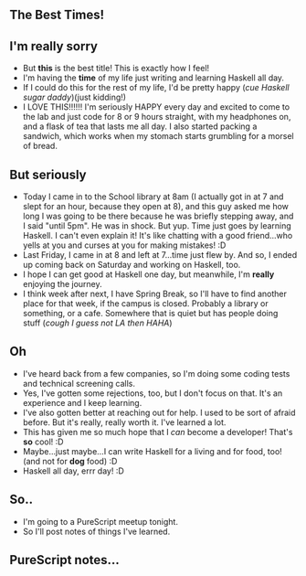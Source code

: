 ## The **Best** Times!

## I'm really sorry
- But **this** is the best title! This is exactly how I feel!
- I'm having the **time** of my life just writing and learning Haskell all day. 
- If I could do this for the rest of my life, I'd be pretty happy (*cue Haskell sugar daddy*)(just kidding!)
- I LOVE THIS!!!!!! I'm seriously HAPPY every day and excited to come to the lab and just code for 8 or 9 hours straight, with my
  headphones on, and a flask of tea that lasts me all day. I also started packing a sandwich, which works when my stomach starts grumbling  for a morsel of bread.

## But seriously
- Today I came in to the School library at 8am (I actually got in at 7 and slept for an hour, because they open at 8), and this guy asked me how long I was going to be there because he was briefly stepping away, and I said "until 5pm". He was in shock. But yup. Time just
goes by learning Haskell. I can't even explain it! It's like chatting with a good friend...who yells at you and curses at you for making mistakes! :D
- Last Friday, I came in at 8 and left at 7...time just flew by. And so, I ended up coming back on Saturday and working on Haskell, too.
- I hope I can get good at Haskell one day, but meanwhile, I'm **really** enjoying the journey. 
- I think week after next, I have Spring Break, so I'll have to find another place for that week, if the campus is closed. Probably
  a library or something, or a cafe. Somewhere that is quiet but has people doing stuff (*cough I guess not LA then HAHA*)

## Oh
- I've heard back from a few companies, so I'm doing some coding tests and technical screening calls. 
- Yes, I've gotten some rejections, too, but I don't focus on that. It's an experience and I keep learning.
- I've also gotten better at reaching out for help. I used to be sort of afraid before. But it's really, really worth it. I've learned a lot.
- This has given me so much hope that I *can* become a developer! That's **so** cool! :D
- Maybe...just maybe...I can write Haskell for a living and for food, too! (and not for **dog** food) :D
- Haskell all day, errr day! :D

## So..
- I'm going to a PureScript meetup tonight. 
- So I'll post notes of things I've learned.

## PureScript notes...
